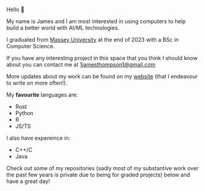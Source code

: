 Hello :wave:

My name is James and I am most interested in using computers to help build a better world with AI/ML technologies.

I graduated from [Massey University](https://www.massey.ac.nz/) at the end of 2023 with a BSc in Computer Science. 

If you have any interesting project in this space that you think I should know about you can contact me at 1jamesthompson1@gmail.com

More updates about my work can be found on my [website](https://1jamesthompson1.github.io/) (that I endeavour to write on more often!).

My **favourite** languages are:
- Rust
- Python
- R
- JS/TS

I also have expereince in:
- C++/C
- Java

Check out some of my repositories (sadly most of my substantive work over the past few years is private due to being for graded projects) below and have a great day!

